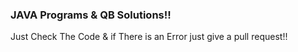### JAVA Programs & QB Solutions!!

Just Check The Code & if There is an Error just give a pull request!!
